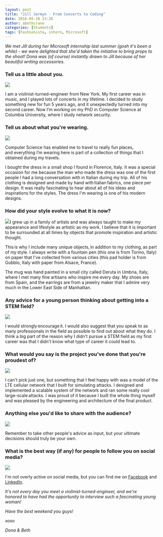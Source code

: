```yaml
---
layout: post
title: "Jill Jermyn - From Concerts to Coding"
date: 2016-05-28 13:26
author: abethcrane
categories: [Students]
tags: [Fashionista, intern, Microsoft]
---
```


*We met Jill during her Microsoft internship last summer (gosh it's been a while) - we were delighted that she'd taken the initiative to bring props to the shoot! Dona was (of course) instantly drawn to Jill because of her beautiful writing accessories.*

### Tell us a little about you.

[![](http://www.fibonaccisequinsblog.com/wp-content/uploads/2016/05/IMG_8781-1024x683.jpg)](http://www.fibonaccisequinsblog.com/wp-content/uploads/2016/05/IMG_8781.jpg)

I am a violinist-turned-engineer from New York. My first career was in music, and I played lots of concerts in my lifetime. I decided to study something new for fun 5 years ago, and it unexpectedly turned into my second career. Now I’m working on my PhD in Computer Science at Columbia University, where I study network security.

### Tell us about what you're wearing.

[![](http://www.fibonaccisequinsblog.com/wp-content/uploads/2016/05/IMG_8817-1024x683.jpg)](http://www.fibonaccisequinsblog.com/wp-content/uploads/2016/05/IMG_8817.jpg)

Computer Science has enabled me to travel to really fun places, and everything I’m wearing here is part of a collection of things that I obtained during my travels.

I bought the dress in a small shop I found in Florence, Italy. It was a special occasion for me because the man who made the dress was one of the first people I had a long conversation with in Italian during my trip. All of his clothing is designed and made by hand with Italian fabrics, one piece per design. It was really fascinating to hear about all of his ideas and inspirations for the styles. The dress I'm wearing is one of his modern designs.

### How did your style evolve to what it is now?

[![](http://www.fibonaccisequinsblog.com/wp-content/uploads/2016/05/IMG_8822-1024x683.jpg)](http://www.fibonaccisequinsblog.com/wp-content/uploads/2016/05/IMG_8822-1024x683.jpg)I grew up in a family of artists and was always taught to make my appearance and lifestyle as artistic as my work. I believe that it is important to be surrounded at all times by objects that promote inspiration and artistic thought.

This is why I include many unique objects, in addition to my clothing, as part of my style. I always write with a fountain pen (this one is from Torino, Italy) on paper that I've collected from various cities (this pad holder is from Gubbio, Italy with paper from Alsace, France).

The mug was hand painted in a small city called Deruta in Umbria, Italy, where I met many fine artisans who inspire me every day. My shoes are from Spain, and the earrings are from a jewelry maker that I admire very much in the Lower East Side of Manhattan.

### Any advice for a young person thinking about getting into a STEM field?

[![](http://www.fibonaccisequinsblog.com/wp-content/uploads/2016/05/IMG_8771-1024x683.jpg)](http://www.fibonaccisequinsblog.com/wp-content/uploads/2016/05/IMG_8771.jpg)

I would strongly encourage it. I would also suggest that you speak to as many professionals in the field as possible to find out about what they do. I think a big part of the reason why I didn't pursue a STEM field as my first career was that I didn't know what type of career it could lead to.

### What would you say is the project you've done that you're proudest of?

[![](http://www.fibonaccisequinsblog.com/wp-content/uploads/2016/05/IMG_8795-683x1024.jpg)](http://www.fibonaccisequinsblog.com/wp-content/uploads/2016/05/IMG_8795-683x1024.jpg)

I can't pick just one, but something that I feel happy with was a model of the LTE cellular network that I built for simulating attacks. I designed and implemented a scalable system of the network and ran some really cool large-scale attacks. I was proud of it because I built the whole thing myself and was pleased by the engineering and architecture of the final product.

### Anything else you'd like to share with the audience?

[![](http://www.fibonaccisequinsblog.com/wp-content/uploads/2016/05/IMG_8761-1024x683.jpg)](http://www.fibonaccisequinsblog.com/wp-content/uploads/2016/05/IMG_8761.jpg)

Remember to take other people's advice as input, but your ultimate decisions should truly be your own.

### What is the best way (if any) for people to follow you on social media?

[![](http://www.fibonaccisequinsblog.com/wp-content/uploads/2016/05/IMG_8824-1024x683.jpg)](http://www.fibonaccisequinsblog.com/wp-content/uploads/2016/05/IMG_8824.jpg)

I'm not overly active on social media, but you can find me on [Facebook](https://www.facebook.com/jill.jermyn) and [LinkedIn](https://www.linkedin.com/in/jill-jermyn-20132739).

*It's not every day you meet a violinist-turned-engineer, and we're honored to have had the opportunity to interview such a fascinating young woman!*

*Have the best weekend you guys!*

*xoxo*

*Dona & Beth*
